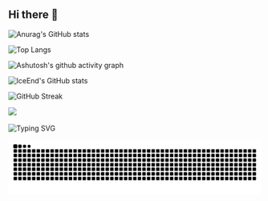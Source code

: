 ## Hi there 👋

<!--
**windy664/windy664** is a ✨ _special_ ✨ repository because its `README.md` (this file) appears on your GitHub profile.

Here are some ideas to get you started:

- 🔭 I’m currently working on ...
- 🌱 I’m currently learning ...
- 👯 I’m looking to collaborate on ...
- 🤔 I’m looking for help with ...
- 💬 Ask me about ...
- 📫 How to reach me: ...
- 😄 Pronouns: ...
- ⚡ Fun fact: ...
-->
![Anurag's GitHub stats](https://github-readme-stats.vercel.app/api?username=windy664)

![Top Langs](https://github-readme-stats.vercel.app/api/top-langs/?username=windy664)

![Ashutosh's github activity graph](https://github-readme-activity-graph.vercel.app/graph?username=windy664)

![IceEnd's GitHub stats](https://github-immortality.vercel.app/api?username=windy664)

![GitHub Streak](https://streak-stats.demolab.com/?user=windy664)

![](https://stats.justsong.cn/api/leetcode?username=windy664&cn=true)

![Typing SVG](https://readme-typing-svg.demolab.com/?lines=First+line+of+text;Second+line+of+text)

<picture>
  <source media="(prefers-color-scheme: dark)" srcset="https://raw.githubusercontent.com/Peter-JXL/Peter-JXL/output/github-contribution-grid-snake-dark.svg">
  <source media="(prefers-color-scheme: light)" srcset="https://raw.githubusercontent.com/Peter-JXL/Peter-JXL/output/github-contribution-grid-snake.svg">
  <img alt="github contribution grid snake animation" src="https://raw.githubusercontent.com/Peter-JXL/Peter-JXL/output/github-contribution-grid-snake.svg">
</picture>

